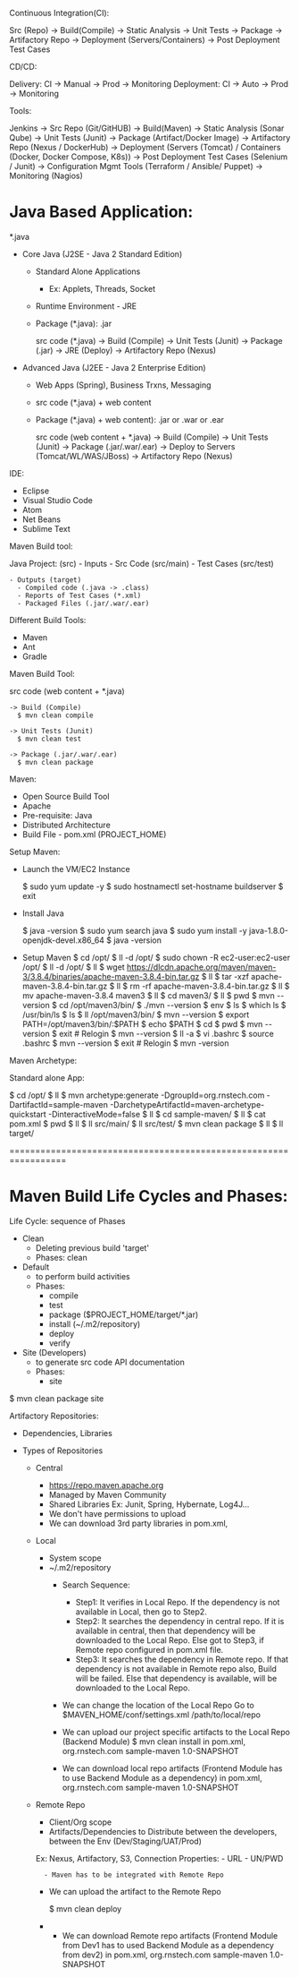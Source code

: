 Continuous Integration(CI):

  Src (Repo) -> Build(Compile) -> Static Analysis -> Unit Tests -> Package -> Artifactory Repo -> Deployment (Servers/Containers) -> Post Deployment Test Cases

CD/CD:

  Delivery: CI -> Manual -> Prod -> Monitoring
  Deployment: CI -> Auto -> Prod -> Monitoring

Tools:

Jenkins ->
Src Repo (Git/GitHUB) -> Build(Maven) -> Static Analysis (Sonar Qube) -> Unit Tests (Junit) -> Package (Artifact/Docker Image) -> Artifactory Repo (Nexus / DockerHub) -> Deployment (Servers (Tomcat) / Containers (Docker, Docker Compose, K8s)) -> Post Deployment Test Cases (Selenium / Junit) -> Configuration Mgmt Tools (Terraform / Ansible/ Puppet) -> Monitoring (Nagios)

Java Based Application:
=======================

*.java

  - Core Java (J2SE - Java 2 Standard Edition)
    - Standard Alone Applications
      - Ex: Applets, Threads, Socket
    - Runtime Environment - JRE
    - Package (*.java): .jar

      src code (*.java) -> Build (Compile) -> Unit Tests (Junit) -> Package (.jar) -> JRE (Deploy) -> Artifactory Repo (Nexus)
    
  - Advanced Java (J2EE - Java 2 Enterprise Edition)
    - Web Apps (Spring), Business Trxns, Messaging 
    - src code (*.java) + web content
    - Package (*.java) + web content): .jar or .war or .ear

      src code (web content + *.java) -> Build (Compile) -> Unit Tests (Junit) -> Package (.jar/.war/.ear) -> Deploy to Servers (Tomcat/WL/WAS/JBoss) -> Artifactory Repo (Nexus)

IDE:

  - Eclipse
  - Visual Studio Code
  - Atom
  - Net Beans
  - Sublime Text

Maven Build tool:

  Java Project: (src)
    - Inputs
      - Src Code (src/main)
      - Test Cases (src/test)
      
    - Outputs (target)
      - Compiled code (.java -> .class)
      - Reports of Test Cases (*.xml)
      - Packaged Files (.jar/.war/.ear)
  
Different Build Tools:
  - Maven
  - Ant
  - Gradle

Maven Build Tool:

src code (web content + *.java) 

    -> Build (Compile) 
      $ mvn clean compile

    -> Unit Tests (Junit) 
      $ mvn clean test
      
    -> Package (.jar/.war/.ear)
      $ mvn clean package


Maven:
  - Open Source Build Tool
  - Apache
  - Pre-requisite: Java 
  - Distributed Architecture
  - Build File - pom.xml (PROJECT_HOME)

Setup Maven:
  - Launch the VM/EC2 Instance

    $  sudo yum update -y
    $  sudo hostnamectl set-hostname buildserver
    $  exit
  
  - Install Java
  
    $  java -version
    $  sudo yum search java
    $  sudo yum install -y java-1.8.0-openjdk-devel.x86_64
    $  java -version

  - Setup Maven
      $  cd /opt/
      $  ll -d /opt/
      $  sudo chown -R ec2-user:ec2-user /opt/
      $  ll -d /opt/
      $  ll
      $  wget https://dlcdn.apache.org/maven/maven-3/3.8.4/binaries/apache-maven-3.8.4-bin.tar.gz
      $  ll
      $  tar -xzf apache-maven-3.8.4-bin.tar.gz
      $  ll
      $  rm -rf apache-maven-3.8.4-bin.tar.gz
      $  ll
      $  mv apache-maven-3.8.4 maven3
      $  ll
      $  cd maven3/
      $  ll
      $  pwd
      $  mvn --version
      $  cd /opt/maven3/bin/
      $  ./mvn --version
      $  env
      $  ls
      $  which ls
      $  /usr/bin/ls
      $  ls
      $  ll /opt/maven3/bin/
      $  mvn --version
      $  export PATH=/opt/maven3/bin/:$PATH
      $  echo $PATH
      $  cd
      $  pwd
      $  mvn --version
      $  exit # Relogin
      $  mvn --version
      $  ll -a
      $  vi .bashrc
      $  source .bashrc
      $  mvn --version
      $  exit # Relogin
      $  mvn -version


Maven Archetype:

Standard alone App:

  $  cd /opt/
  $  ll
  $  mvn archetype:generate -DgroupId=org.rnstech.com -DartifactId=sample-maven -DarchetypeArtifactId=maven-archetype-quickstart -DinteractiveMode=false
  $  ll
  $  cd sample-maven/
  $  ll
  $  cat pom.xml
  $  pwd
  $  ll
  $  ll src/main/
  $  ll src/test/
  $  mvn clean package
  $  ll
  $  ll target/

=================================================================

Maven Build Life Cycles and Phases:
===================================

Life Cycle: sequence of Phases
  - Clean
    - Deleting previous build 'target' 
    - Phases:
      clean
  - Default
    - to perform build activities
    - Phases:
      - compile
      - test
      - package ($PROJECT_HOME/target/*.jar)
      - install (~/.m2/repository)
      - deploy
      - verify 
  - Site (Developers)
    - to generate src code API documentation
    - Phases:
      - site


  $ mvn clean package site

Artifactory Repositories:
  - Dependencies, Libraries

  - Types of Repositories
    - Central
      - https://repo.maven.apache.org
      - Managed by Maven Community
      - Shared Libraries Ex: Junit, Spring, Hybernate, Log4J...
      - We don't have permissions to upload
      - We can download 3rd party libraries
          in pom.xml,
            <dependency>
              <groupdid>
              <artifactid>
              <version>
            </dependency>

            
    - Local
      - System scope
      - ~/.m2/repository
        - Search Sequence:
          - Step1: It verifies in Local Repo. If the dependency is not available in Local, then go to Step2.
          - Step2: It searches the dependency in central repo. 
                    If it is available in central, then that dependency will be downloaded to the Local Repo.
                    Else got to Step3, if Remote repo configured in pom.xml file.
          - Step3: It searches the dependency in Remote repo.
                    If that dependency is not available in Remote repo also, Build will be failed.
                    Else that dependency is available, will be downloaded to the Local Repo.
        - We can change the location of the Local Repo
            Go to $MAVEN_HOME/conf/settings.xml
              <localRepository>/path/to/local/repo</localRepository>

        - We can upload our project specific artifacts to the Local Repo (Backend Module)
            $ mvn clean install
              in pom.xml,
              <groupId>org.rnstech.com</groupId>
              <artifactId>sample-maven</artifactId>
              <version>1.0-SNAPSHOT</version>            
        - We can download local repo artifacts (Frontend Module has to use Backend Module as a dependency)
            in pom.xml,
              <dependency>
              <groupId>org.rnstech.com</groupId>
              <artifactId>sample-maven</artifactId>
              <version>1.0-SNAPSHOT</version> 
              </dependency>

              
    - Remote Repo
      - Client/Org scope
      - Artifacts/Dependencies to Distribute between the developers, between the Env (Dev/Staging/UAT/Prod)

      Ex: Nexus, Artifactory, S3,
          Connection Properties:
            - URL
            - UN/PWD

            - Maven has to be integrated with Remote Repo

      - We can upload the artifact to the Remote Repo

          $ mvn clean deploy

      - - We can download Remote repo artifacts (Frontend Module from Dev1 has to used Backend Module as a dependency from dev2)
          in pom.xml,
            <remote-repo-url>
            <dependency>
            <groupId>org.rnstech.com</groupId>
            <artifactId>sample-maven</artifactId>
            <version>1.0-SNAPSHOT</version> 
            </dependency>
      

  
